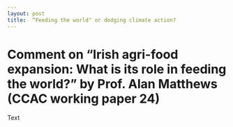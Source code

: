 ```yaml
---
layout: post
title:  “Feeding the world" or dodging climate action?
---
```


# Comment on “Irish agri-food expansion: What is its role in feeding the world?” by Prof. Alan Matthews  (CCAC working paper 24)

Text
